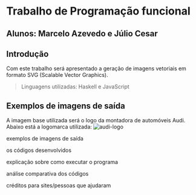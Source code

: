 # Trabalho de Programação funcional
## Alunos: Marcelo Azevedo e Júlio Cesar

## Introdução
Com este trabalho será apresentado a geração de imagens vetoriais em formato SVG (Scalable Vector Graphics). 
> Linguagens utilizadas: Haskell e JavaScript

## Exemplos de imagens de saída
A imagem base utilizada será o logo da montadora de automóveis Audi. Abaixo está a logomarca utilizada:
![audi-logo](https://user-images.githubusercontent.com/42869269/214033594-15da5757-e376-4deb-8620-de14e555151e.jpg)

exemplos de imagens de saída

os códigos desenvolvidos

explicação sobre como executar o programa

análise comparativa dos códigos

créditos para sites/pessoas que ajudaram
